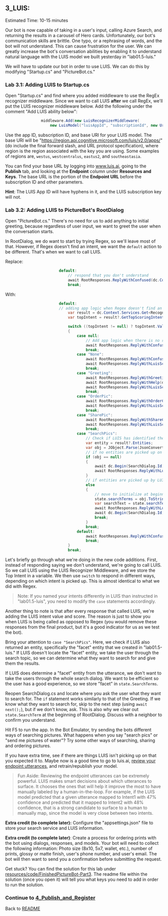 ## 3_LUIS:
Estimated Time: 10-15 minutes

Our bot is now capable of taking in a user's input, calling Azure Search, and returning the results in a carousel of Hero cards. Unfortunately, our bot's communication skills are brittle. One typo, or a rephrasing of words, and the bot will not understand. This can cause frustration for the user. We can greatly increase the bot's conversation abilities by enabling it to understand natural language with the LUIS model we built yesterday in "lab01.5-luis."  

We will have to update our bot in order to use LUIS.  We can do this by modifying "Startup.cs" and "PictureBot.cs."

### Lab 3.1: Adding LUIS to Startup.cs

Open "Startup.cs" and find where you added middleware to use the RegEx recognizer middleware. Since we want to call LUIS **after** we call RegEx, we'll put the LUIS recognizer middleware below. Add the following under the comment "Add LUIS ability below":
```csharp
                middleware.Add(new LuisRecognizerMiddleware(
                    new LuisModel("luisAppId", "subscriptionId", new Uri("luisModelBaseUrl"))));
```
Use the app ID, subscription ID, and base URI for your LUIS model. The base URI will be "https://region.api.cognitive.microsoft.com/luis/v2.0/apps/" (do include the final forward slash, and URL protocol specification), where region is the region associated with the key you are using. Some examples of regions are, `westus`, `westcentralus`, `eastus2`, and `southeastasia`.  

You can find your base URL by logging into www.luis.ai, going to the **Publish** tab, and looking at the **Endpoint** column under **Resources and Keys**. The base URL is the portion of the **Endpoint URL** before the subscription ID and other parameters.  

**Hint**: The LUIS App ID will have hyphens in it, and the LUIS subscription key will not.  

### Lab 3.2: Adding LUIS to PictureBot's RootDialog

Open "PictureBot.cs." There's no need for us to add anything to initial greeting, because regardless of user input, we want to greet the user when the conversation starts.  

In RootDialog, we do want to start by trying Regex, so we'll leave most of that. However, if Regex doesn't find an intent, we want the `default` action to be different. That's when we want to call LUIS.  

Replace:
```csharp
                        default:
                            // respond that you don't understand
                            await RootResponses.ReplyWithConfused(dc.Context);
                            break;
```
With:
```csharp
                        default:
                        // adding app logic when Regex doesn't find an intent - consult LUIS
                            var result = dc.Context.Services.Get<RecognizerResult>(LuisRecognizerMiddleware.LuisRecognizerResultKey);
                            var topIntent = result?.GetTopScoringIntent();

                            switch ((topIntent != null) ? topIntent.Value.intent : null)
                            {
                                case null:
                                    // Add app logic when there is no result.
                                    await RootResponses.ReplyWithConfused(dc.Context);
                                    break;
                                case "None":
                                    await RootResponses.ReplyWithConfused(dc.Context);
                                    await RootResponses.ReplyWithLuisScore(dc.Context, topIntent.Value.intent, topIntent.Value.score);
                                    break;
                                case "Greeting":
                                    await RootResponses.ReplyWithGreeting(dc.Context);
                                    await RootResponses.ReplyWithHelp(dc.Context);
                                    await RootResponses.ReplyWithLuisScore(dc.Context, topIntent.Value.intent, topIntent.Value.score);
                                    break;
                                case "OrderPic":
                                    await RootResponses.ReplyWithOrderConfirmation(dc.Context);
                                    await RootResponses.ReplyWithLuisScore(dc.Context, topIntent.Value.intent, topIntent.Value.score);
                                    break;
                                case "SharePic":
                                    await RootResponses.ReplyWithShareConfirmation(dc.Context);
                                    await RootResponses.ReplyWithLuisScore(dc.Context, topIntent.Value.intent, topIntent.Value.score);
                                    break;
                                case "SearchPics":
                                    // Check if LUIS has identified the search term that we should look for.  
                                    var entity = result?.Entities;
                                    var obj = JObject.Parse(JsonConvert.SerializeObject(entity)).SelectToken("facet");
                                    // if no entities are picked up on by LUIS, go through SearchDialog
                                    if (obj == null)
                                    {
                                        await dc.Begin(SearchDialog.Id);
                                        await RootResponses.ReplyWithLuisScore(dc.Context, topIntent.Value.intent, topIntent.Value.score);
                                    }
                                    // if entities are picked up by LUIS, skip SearchDialog and process the search
                                    else
                                    {
                                        // move to initialize at beginning of Dialog set
                                        state.searchTerms = obj.ToString().Replace("\"", "").Trim(']', '[').Trim();
                                        var searchText = state.searchTerms;
                                        await RootResponses.ReplyWithLuisScore(dc.Context, topIntent.Value.intent, topIntent.Value.score);
                                        await dc.Begin(SearchDialog.Id);
                                        break;
                                    }
                                    break;
                                default:
                                    await RootResponses.ReplyWithConfused(dc.Context);
                                    break;
                            }
                            break;
```
Let's briefly go through what we're doing in the new code additions. First, instead of responding saying we don't understand, we're going to call LUIS. So we call LUIS using the LUIS Recognizer Middleware, and we store the Top Intent in a variable. We then use `switch` to respond in different ways, depending on which intent is picked up. This is almost identical to what we did with Regex.  

> Note: If you named your intents differently in LUIS than instructed in "lab01.5-luis", you need to modify the `case` statements accordingly.  

Another thing to note is that after every response that called LUIS, we're adding the LUIS intent value and score. The reason is just to show you when LUIS is being called as opposed to Regex (you would remove these responses from the final product, but it's a good indicator for us as we test the bot).  

Bring your attention to `case "SearchPics"`. Here, we check if LUIS also returned an entity, specifically the "facet" entity that we created in "lab01.5-luis." If LUIS doesn't locate the "facet" entity, we take the user through the search topic, so we can determine what they want to search for and give them the results.   

If LUIS does determine a "facet" entity from the utterance, we don't want to take the users through the whole search dialog. We want to be efficient so the user has a good experience, so we store "facet" in `state.SearchTerms`.  

Reopen SearchDialog.cs and locate where you ask the user what they want to search for. The `if` statement works similarly to that of the Greeting. If we know what they want to search for, skip to the next step (using `await next();`), but if we don't know, ask. This is also why we clear out `state.SearchTerm` at the beginning of RootDialog. Discuss with a neighbor to confirm you understand.   

Hit F5 to run the app. In the Bot Emulator, try sending the bots different ways of searching pictures. What happens when you say "search pics" or "send me pictures of water"? Try some other ways of searching, sharing and ordering pictures.  

If you have extra time, see if there are things LUIS isn't picking up on that you expected it to. Maybe now is a good time to go to luis.ai, [review your endpoint utterances](https://docs.microsoft.com/en-us/azure/cognitive-services/LUIS/label-suggested-utterances), and retrain/republish your model. 


> Fun Aside: Reviewing the endpoint utterances can be extremely powerful.  LUIS makes smart decisions about which utterances to surface.  It chooses the ones that will help it improve the most to have manually labeled by a human-in-the-loop.  For example, if the LUIS model predicted that a given utterance mapped to Intent1 with 47% confidence and predicted that it mapped to Intent2 with 48% confidence, that is a strong candidate to surface to a human to manually map, since the model is very close between two intents.  


**Extra credit (to complete later):** Configure the "appsettings.json" file to store your search service and LUIS information.

**Extra credit (to complete later)**: Create a process for ordering prints with the bot using dialogs, responses, and models.  Your bot will need to collect the following information: Photo size (8x10, 5x7, wallet, etc.), number of prints, glossy or matte finish, user's phone number, and user's email. The bot will then want to send you a confirmation before submitting the request.


Get stuck? You can find the solution for this lab under [resources/code/FinishedPictureBot-Part3](./resources/code/FinishedPictureBot-Part3). The readme file within the solution (once you open it) will tell you what keys you need to add in order to run the solution.  


### Continue to [4_Publish_and_Register](./4_Publish_and_Register.md)  
Back to [README](./0_README.md)
